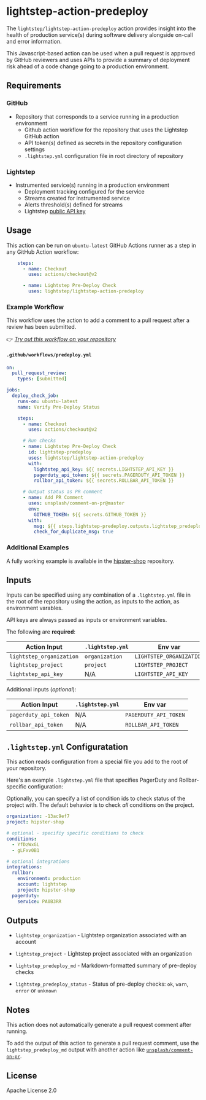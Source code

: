 # lightstep-action-predeploy

The `lightstep/lightstep-action-predeploy` action provides insight into the health of production service(s) during software delivery alongside on-call and error information. 

This Javascript-based action can be used when a pull request is approved by GitHub reviewers and uses APIs to provide a summary of deployment risk ahead of a code change going to a production environment.

## Requirements

### GitHub
  * Repository that corresponds to a service running in a production environment
    * Github action workflow for the repository that uses the Lightstep GitHub action
    * API token(s) defined as secrets in the repository configuration settings
    * `.lightstep.yml` configuration file in root directory of repository

### Lightstep
  * Instrumented service(s) running in a production environment
    * Deployment tracking configured for the service
    * Streams created for instrumented service
    * Alerts threshold(s) defined for streams
    * Lightstep [public API key](https://docs.lightstep.com/docs/create-and-manage-api-keys)

## Usage

This action can be run on `ubuntu-latest` GitHub Actions runner as a step in any GitHub Action workflow:

```yaml
    steps:  
      - name: Checkout
        uses: actions/checkout@v2

      - name: Lightstep Pre-Deploy Check
        uses: lightstep/lightstep-action-predeploy
```

### Example Workflow

This workflow uses the action to add a comment to a pull request after a review has been submitted.

👉 *[Try out this workflow on your repository](https://lightstep.github.io/lightstep-action-predeploy/)*

#### `.github/workflows/predeploy.yml`

```yaml
on:
  pull_request_review:
    types: [submitted]

jobs:
  deploy_check_job:
    runs-on: ubuntu-latest
    name: Verify Pre-Deploy Status

    steps:  
      - name: Checkout
        uses: actions/checkout@v2

      # Run checks
      - name: Lightstep Pre-Deploy Check
        id: lightstep-predeploy
        uses: lightstep/lightstep-action-predeploy
        with:
          lightstep_api_key: ${{ secrets.LIGHTSTEP_API_KEY }}
          pagerduty_api_token: ${{ secrets.PAGERDUTY_API_TOKEN }}
          rollbar_api_token: ${{ secrets.ROLLBAR_API_TOKEN }}

      # Output status as PR comment
      - name: Add PR Comment
        uses: unsplash/comment-on-pr@master
        env:
          GITHUB_TOKEN: ${{ secrets.GITHUB_TOKEN }}
        with:
          msg: ${{ steps.lightstep-predeploy.outputs.lightstep_predeploy_md }}
          check_for_duplicate_msg: true
```

### Additional Examples

A fully working example is available in the [hipster-shop](https://github.com/lightstep/hipster-shop) repository.

## Inputs

Inputs can be specified using any combination of a `.lightstep.yml` file in the root of the repository using the action, as inputs to the action, as environment varables.

API keys are always passed as inputs or environment variables.

The following are **required**:

| Action Input             | `.lightstep.yml`| Env var                   |
| ------------------------ | --------------- | ------------------------- |
| `lightstep_organization` | `organization`  | `LIGHTSTEP_ORGANIZATION`  |
| `lightstep_project`      | `project`       | `LIGHTSTEP_PROJECT`       |
| `lightstep_api_key`      | N/A             | `LIGHTSTEP_API_KEY`       |

Additional inputs (_optional_):

| Action Input         | `.lightstep.yml`  | Env var                |
| -------------------- | ----------------- | ---------------------- | 
| `pagerduty_api_token`| N/A               | `PAGERDUTY_API_TOKEN`  |
| `rollbar_api_token`  | N/A               | `ROLLBAR_API_TOKEN`    |

## `.lightstep.yml` Configuratation

This action reads configuration from a special file you add to the root of your repository.

Here's an example `.lightstep.yml` file that specifies PagerDuty and Rollbar-specific configuration: 

Optionally, you can specify a list of condition ids to check status of the project with. The default behavior is to check *all* conditions on the project.

```yaml
organization: -13ac9ef7
project: hipster-shop

# optional - specifiy specific conditions to check
conditions:
  - YfDzWxGL
  - gLFxv0B1

# optional integrations
integrations:
  rollbar:
    environment: production
    account: lightstep
    project: hipster-shop
  pagerduty:
    service: PA0B3RR
```

## Outputs

* `lightstep_organization` - Lightstep organization associated with an account

* `lightstep_project` - Lightstep project associated with an organization

* `lightstep_predeploy_md` - Markdown-formatted summary of pre-deploy checks

* `lightstep_predeploy_status` - Status of pre-deploy checks: `ok`, `warn`, `error` or `unknown`

## Notes

This action does not automatically generate a pull request comment after running.

To add the output of this action to generate a pull request comment, use the `lightstep_predeploy_md` output with another action like [`unsplash/comment-on-pr`](https://github.com/unsplash/comment-on-pr/).

## License

Apache License 2.0